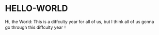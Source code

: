 # HELLO-WORLD

Hi, the World:
   This is a diffculty year for all of us, but I think all of us gonna go through this diffculty year！

